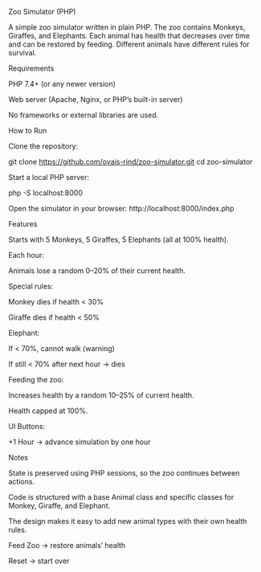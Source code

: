 Zoo Simulator (PHP)

A simple zoo simulator written in plain PHP.
The zoo contains Monkeys, Giraffes, and Elephants. Each animal has health that decreases over time and can be restored by feeding. Different animals have different rules for survival.

Requirements

PHP 7.4+ (or any newer version)

Web server (Apache, Nginx, or PHP’s built-in server)

No frameworks or external libraries are used.

How to Run

Clone the repository:

git clone https://github.com/ovais-rind/zoo-simulator.git
cd zoo-simulator


Start a local PHP server:

php -S localhost:8000


Open the simulator in your browser:
http://localhost:8000/index.php

Features

Starts with 5 Monkeys, 5 Giraffes, 5 Elephants (all at 100% health).

Each hour:

Animals lose a random 0–20% of their current health.

Special rules:

Monkey dies if health < 30%

Giraffe dies if health < 50%

Elephant:

If < 70%, cannot walk (warning)

If still < 70% after next hour → dies

Feeding the zoo:

Increases health by a random 10–25% of current health.

Health capped at 100%.

UI Buttons:

+1 Hour → advance simulation by one hour

Notes

State is preserved using PHP sessions, so the zoo continues between actions.

Code is structured with a base Animal class and specific classes for Monkey, Giraffe, and Elephant.

The design makes it easy to add new animal types with their own health rules.

Feed Zoo → restore animals’ health

Reset → start over
